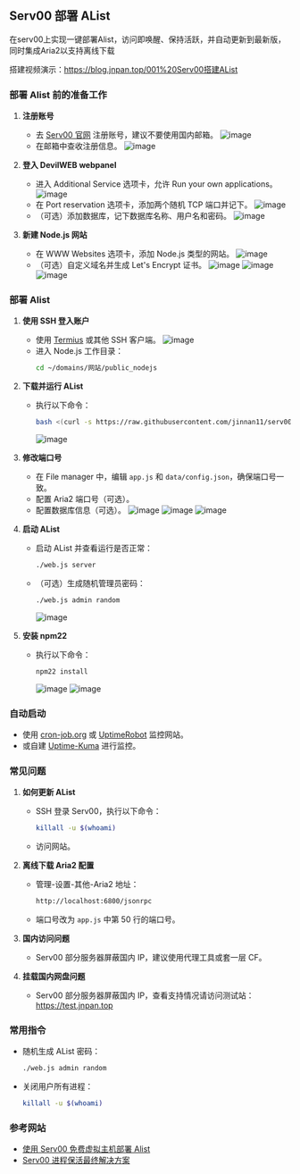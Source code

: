 ## Serv00 部署 AList

在serv00上实现一键部署Alist，访问即唤醒、保持活跃，并自动更新到最新版，同时集成Aria2以支持离线下载

搭建视频演示：https://blog.jnpan.top/001%20Serv00搭建AList

### 部署 Alist 前的准备工作

1. **注册账号**
   - 去 [Serv00 官网](https://www.serv00.com/) 注册账号，建议不要使用国内邮箱。
      ![image](https://github.com/user-attachments/assets/dc24b285-c7e9-44a2-9588-b656725c8c5e)
   - 在邮箱中查收注册信息。
      ![image](https://github.com/user-attachments/assets/030819cc-075a-4db8-bfd0-1748f5ef995f)

2. **登入 DevilWEB webpanel**
   - 进入 Additional Service 选项卡，允许 Run your own applications。
      ![image](https://github.com/user-attachments/assets/6472ea16-6ce5-469f-a67a-4879f637cffa)
   - 在 Port reservation 选项卡，添加两个随机 TCP 端口并记下。
      ![image](https://github.com/user-attachments/assets/81358b39-ddc7-4936-9268-c5e974bda2cd)
   - （可选）添加数据库，记下数据库名称、用户名和密码。
      ![image](https://github.com/user-attachments/assets/942a5588-3bef-4d53-b85e-cfd7fcf569e6)

3. **新建 Node.js 网站**
   - 在 WWW Websites 选项卡，添加 Node.js 类型的网站。
      ![image](https://github.com/user-attachments/assets/8fddad90-bba6-4253-803e-824f95151469)
   - （可选）自定义域名并生成 Let's Encrypt 证书。
      ![image](https://github.com/user-attachments/assets/060e7fef-e303-45bd-bf15-3bab20796ffa)
      ![image](https://github.com/user-attachments/assets/64db4859-67af-4501-9a62-ac1ee7fa0e15)
      ![image](https://github.com/user-attachments/assets/2bebed09-8dd2-4c5d-939c-ad6eded6dead)

### 部署 Alist

1. **使用 SSH 登入账户**
   - 使用 [Termius](https://termius.com/) 或其他 SSH 客户端。
      ![image](https://github.com/user-attachments/assets/6eb1fed0-ba38-417d-baf9-eb45defb9483)
   - 进入 Node.js 工作目录：
     ```bash
     cd ~/domains/网站/public_nodejs
     ```

2. **下载并运行 AList**
   - 执行以下命令：
     ```bash
     bash <(curl -s https://raw.githubusercontent.com/jinnan11/serv00-alist/main/install_alist.sh)
     ```
      ![image](https://github.com/user-attachments/assets/8055b6f4-62eb-40d1-9ad1-e4458840a7e6)

3. **修改端口号**
   - 在 File manager 中，编辑 `app.js` 和 `data/config.json`，确保端口号一致。
   - 配置 Aria2 端口号（可选）。
   - 配置数据库信息（可选）。
      ![image](https://github.com/user-attachments/assets/add13e32-3612-4fec-8f32-2c00a4671c16)
      ![image](https://github.com/user-attachments/assets/3ce529cb-5880-494d-895d-b875e7256f03)
      ![image](https://github.com/user-attachments/assets/e736d97d-05e6-4c49-9fd7-afb8a201efe7)

4. **启动 AList**
   - 启动 AList 并查看运行是否正常：
     ```bash
     ./web.js server
     ```
   - （可选）生成随机管理员密码：
     ```bash
     ./web.js admin random
     ```
      ![image](https://github.com/user-attachments/assets/be741399-fcf8-4e2b-9d44-397c1927b125)

5. **安装 npm22**
   - 执行以下命令：
     ```bash
     npm22 install
     ```
      ![image](https://github.com/user-attachments/assets/3fecaf82-ed63-4a74-8b6c-22406cd634d3)
      ![image](https://github.com/user-attachments/assets/c6e5bafd-2753-4bda-95c6-28ca1083ab8e)

### 自动启动

- 使用 [cron-job.org](https://console.cron-job.org/) 或 [UptimeRobot](https://uptimerobot.com/) 监控网站。
- 或自建 [Uptime-Kuma](https://github.com/louislam/uptime-kuma) 进行监控。

### 常见问题

1. **如何更新 AList**
   - SSH 登录 Serv00，执行以下命令：
     ```bash
     killall -u $(whoami)
     ```
   - 访问网站。

2. **离线下载 Aria2 配置**
   - 管理-设置-其他-Aria2 地址：
     ```bash
     http://localhost:6800/jsonrpc
     ```
   - 端口号改为 `app.js` 中第 50 行的端口号。

3. **国内访问问题**
   - Serv00 部分服务器屏蔽国内 IP，建议使用代理工具或套一层 CF。

4. **挂载国内网盘问题**
   - Serv00 部分服务器屏蔽国内 IP，查看支持情况请访问测试站：https://test.jnpan.top

### 常用指令

- 随机生成 AList 密码：
  ```bash
  ./web.js admin random
  ```
- 关闭用户所有进程：
  ```bash
  killall -u $(whoami)
  ```

### 参考网站

- [使用 Serv00 免费虚拟主机部署 Alist](https://zhuanlan.zhihu.com/p/680607217)
- [Serv00 进程保活最终解决方案](https://saika.us.kg/2024/08/15/serv00-keep-alive)
